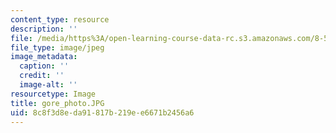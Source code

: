 ```yaml
---
content_type: resource
description: ''
file: /media/https%3A/open-learning-course-data-rc.s3.amazonaws.com/8-591j-systems-biology-fall-2014/8c8f3d8eda91817b219ee6671b2456a6_gore_photo.JPG
file_type: image/jpeg
image_metadata:
  caption: ''
  credit: ''
  image-alt: ''
resourcetype: Image
title: gore_photo.JPG
uid: 8c8f3d8e-da91-817b-219e-e6671b2456a6
---
```

